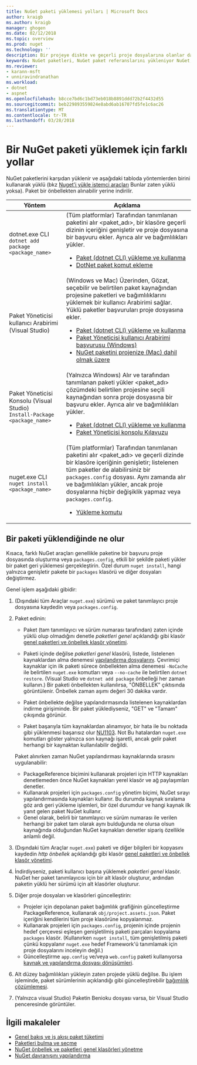 ```yaml
---
title: NuGet paketi yüklemesi yolları | Microsoft Docs
author: kraigb
ms.author: kraigb
manager: ghogen
ms.date: 02/12/2018
ms.topic: overview
ms.prod: nuget
ms.technology: ''
description: Bir projeye diskte ve geçerli proje dosyalarına olanlar da dahil olmak üzere NuGet paketlerini yükleme işlemi açıklanmaktadır.
keywords: NuGet paketleri, NuGet paket referanslarını yükleniyor NuGet, NuGet paketi tüketim yükleyin
ms.reviewer:
- karann-msft
- unniravindranathan
ms.workload:
- dotnet
- aspnet
ms.openlocfilehash: b8cce7bd6c1bd73eb018b8891ddd72b2f4432d55
ms.sourcegitcommit: beb229893559824e8abd6ab16707fd5fe1c6ac26
ms.translationtype: MT
ms.contentlocale: tr-TR
ms.lasthandoff: 03/28/2018
---
```

# <a name="different-ways-to-install-a-nuget-package"></a>Bir NuGet paketi yüklemek için farklı yollar

NuGet paketlerini karşıdan yüklenir ve aşağıdaki tabloda yöntemlerden birini kullanarak yüklü (bkz [Nuget'i yükle istemci araçları](../install-nuget-client-tools.md) Bunlar zaten yüklü yoksa). Paket bir önbellekten alınabilir yerine indirilir.

| Yöntem | Açıklama |
| --- | --- |
| dotnet.exe CLI<br/>`dotnet add package <package_name>` | (Tüm platformlar) Tarafından tanımlanan paketini alır \<paket_adı\>, bir klasöre geçerli dizinin içeriğini genişletir ve proje dosyasına bir başvuru ekler. Ayrıca alır ve bağımlılıkları yükler.<ul><li>[Paket (dotnet CLI) yükleme ve kullanma](../quickstart/install-and-use-a-package-using-the-dotnet-cli.md)</li><li>[DotNet paket komut ekleme](/dotnet/core/tools/dotnet-add-package)</li></ul> |
| Paket Yöneticisi kullanıcı Arabirimi (Visual Studio) | (Windows ve Mac) Üzerinden, Gözat, seçebilir ve belirtilen paket kaynağından projesine paketleri ve bağımlılıklarını yüklemek bir kullanıcı Arabirimi sağlar. Yüklü paketler başvuruları proje dosyasına ekler.<ul><li>[Paket (dotnet CLI) yükleme ve kullanma](../quickstart/install-and-use-a-package-in-visual-studio.md)</li><li>[Paket Yöneticisi kullanıcı Arabirimi başvurusu (Windows)](../tools/package-manager-ui.md)</li><li>[NuGet paketini projenize (Mac) dahil olmak üzere](/visualstudio/mac/nuget-walkthrough)</li></ul> |
| Paket Yöneticisi Konsolu (Visual Studio)<br/>`Install-Package <package_name>` | (Yalnızca Windows) Alır ve tarafından tanımlanan paketi yükler \<paket_adı\> çözümdeki belirtilen projesine seçili kaynağından sonra proje dosyasına bir başvuru ekler. Ayrıca alır ve bağımlılıkları yükler.<ul><li>[Paket (dotnet CLI) yükleme ve kullanma](../quickstart/install-and-use-a-package-in-visual-studio.md)</li><li>[Paket Yöneticisi konsolu Kılavuzu](../tools/package-manager-console.md)</li></ul> |
| nuget.exe CLI<br/>`nuget install <package_name>` | (Tüm platformlar) Tarafından tanımlanan paketini alır \<paket_adı\> ve geçerli dizinde bir klasöre içeriğinin genişletir; listelenen tüm paketler de alabilirsiniz bir `packages.config` dosyası. Aynı zamanda alır ve bağımlılıkları yükler, ancak proje dosyalarına hiçbir değişiklik yapmaz veya `packages.config`.<ul><li>[Yükleme komutu](../tools/cli-ref-install.md)</li></ul> |

## <a name="what-happens-when-a-package-is-installed"></a>Bir paketi yüklendiğinde ne olur

Kısaca, farklı NuGet araçları genellikle paketine bir başvuru proje dosyasında oluşturma veya `packages.config`, etkili bir şekilde paketi yükler bir paket geri yüklemesi gerçekleştirin. Özel durum `nuget install`, hangi yalnızca genişletir pakete bir `packages` klasörü ve diğer dosyaları değiştirmez.

Genel işlem aşağıdaki gibidir:

1. (Dışındaki tüm Araçlar `nuget.exe`) sürümü ve paket tanımlayıcı proje dosyasına kaydedin veya `packages.config`.

1. Paket edinin:
    - Paket (tam tanımlayıcı ve sürüm numarası tarafından) zaten içinde yüklü olup olmadığını denetle *paketleri genel* açıklandığı gibi klasör [genel paketleri ve önbellek klasör yönetimi](managing-the-global-packages-and-cache-folders.md).

    - Paketi içinde değilse *paketleri genel* klasörü, listede, listelenen kaynaklardan alma denemesi [yapılandırma dosyalarını](Configuring-NuGet-Behavior.md). Çevrimiçi kaynaklar için ilk paketi sürece önbellekten alma denemesi `-NoCache` ile belirtilen `nuget.exe` komutları veya `--no-cache` ile belirtilen `dotnet restore`. (Visual Studio ve `dotnet add package` önbelleği her zaman kullanın.) Bir paketi önbellekten kullanılırsa, "ÖNBELLEK" çıktısında görüntülenir. Önbellek zaman aşımı değeri 30 dakika vardır.

    - Paket önbellekte değilse yapılandırmasında listelenen kaynaklardan indirme girişiminde. Bir paket yüklediyseniz, "GET" ve "Tamam" çıkışında görünür.

    - Paket başarıyla tüm kaynaklardan alınamıyor, bir hata ile bu noktada gibi yüklenmesi başarısız olur [NU1103](../reference/errors-and-warnings.md#nu1103). Not Bu hatalardan `nuget.exe` komutları göster yalnızca son kaynağı işaretli, ancak gelir paket herhangi bir kaynaktan kullanılabilir değildi.

    Paket alınırken zaman NuGet yapılandırması kaynaklarında sırasını uygulanabilir:
      - PackageReference biçimini kullanarak projeleri için HTTP kaynakları denetlemeden önce NuGet kaynakları yerel klasör ve ağ paylaşımları denetler.
      - Kullanarak projeleri için `packages.config` yönetim biçimi, NuGet sırayı yapılandırmasında kaynakları kullanır. Bu durumda kaynak sıralama göz ardı geri yükleme işlemleri, bir özel durumdur ve hangi kaynak ilk yanıt gelen paket NuGet kullanır.
      - Genel olarak, belirli bir tanımlayıcı ve sürüm numarası ile verilen herhangi bir paket tam olarak aynı bulduğunda ne olursa olsun kaynağında olduğundan NuGet kaynakları denetler sipariş özellikle anlamlı değil.

1. (Dışındaki tüm Araçlar `nuget.exe`) paketi ve diğer bilgileri bir kopyasını kaydedin *http önbellek* açıklandığı gibi klasör [genel paketleri ve önbellek klasör yönetimi](managing-the-global-packages-and-cache-folders.md).

1. İndirdiyseniz, paketi kullanıcı başına yüklemek *paketleri genel* klasör. NuGet her paket tanımlayıcısı için bir alt klasör oluşturur, ardından paketin yüklü her sürümü için alt klasörler oluşturur.

1. Diğer proje dosyaları ve klasörleri güncelleştirin:

    - Projeler için depolanan paket bağımlılık grafiğinin güncelleştirme PackageReference, kullanarak `obj/project.assets.json`. Paket içeriğini kendilerini tüm proje klasörüne kopyalanmaz.
    - Kullanarak projeleri için `packages.config`, projenin içinde projenin hedef çerçevesi eşleşen genişletilmiş paketi parçaları kopyalama `packages` klasör. (Kullanırken `nuget install`, tüm genişletilmiş paketi çünkü kopyalanır `nuget.exe` hedef Framework'ü tanımlamak için proje dosyalarını inceleyin değil.)
    - Güncelleştirme `app.config` ve/veya `web.config` paketi kullanıyorsa [kaynak ve yapılandırma dosyası dönüşümleri](../create-packages/source-and-config-file-transformations.md).

1. Alt düzey bağımlılıkları yükleyin zaten projede yüklü değilse. Bu işlem işleminde, paket sürümlerinin açıklandığı gibi güncelleştirebilir [bağımlılık çözümlemesi](../consume-packages/dependency-resolution.md).

1. (Yalnızca visual Studio) Paketin Benioku dosyası varsa, bir Visual Studio penceresinde görüntüler.

## <a name="related-articles"></a>İlgili makaleler

- [Genel bakış ve iş akışı paket tüketimi](../consume-packages/overview-and-workflow.md)
- [Paketleri bulma ve seçme](../consume-packages/finding-and-choosing-packages.md)
- [NuGet önbellek ve paketleri genel klasörleri yönetme](managing-the-global-packages-and-cache-folders.md)
- [NuGet davranışını yapılandırma](../consume-packages/configuring-nuget-behavior.md)
